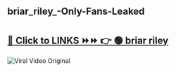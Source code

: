 
 ## briar_riley_-Only-Fans-Leaked

# <h2><a href="https://clipsfans.com/briar_riley_&ref=git">🔗 Click to LINKS ⏩⏩ 👉 🟢 briar riley  </a></h2>

<a href="https://clipsfans.com/briar_riley_&ref=git" rel="nofollow" data-target="animated-image.originalLink"><img src="https://i.ibb.co.com/xMMVF88/686577567.gif" alt="Viral Video Original" style="max-width: 100%; display: inline-block;" data-target="animated-image.originalImage"></a>
